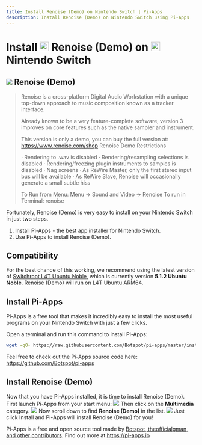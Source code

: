 ```yaml
---
title: Install Renoise (Demo) on Nintendo Switch | Pi-Apps
description: Install Renoise (Demo) on Nintendo Switch using Pi-Apps
---
```

<div class="simple-install-content content">

# Install <img src="/img/app-icons/Renoise (Demo)/icon-64.png" height=24> Renoise (Demo) on <img src=/img/other-icons/switch-icon.svg height=24> Nintendo Switch

## <img src="/img/app-icons/Renoise (Demo)/icon-64.png"> Renoise (Demo)
> Renoise is a cross-platform Digital Audio Workstation with a unique top-down approach to music composition known as a tracker interface.
> 
> Already known to be a very feature-complete software, version 3 improves on core features such as the native sampler and instrument. 
> 
> This version is only a demo, you can buy the full version at: https://www.renoise.com/shop
> Renoise Demo Restrictions
> 
>  · Rendering to .wav is disabled
>  · Rendering/resampling selections is disabled
>  · Rendering/freezing plugin instruments to samples is disabled
>  · Nag screens
>  · As ReWire Master, only the first stereo input bus will be available
>  · As ReWire Slave, Renoise will occasionally generate a small subtle hiss
> 
> 
> To Run from Menu: Menu -> Sound and Video -> Renoise
> To run in Terminal: renoise

Fortunately, Renoise (Demo) is very easy to install on your Nintendo Switch in just two steps.
1. Install Pi-Apps - the best app installer for Nintendo Switch.
2. Use Pi-Apps to install Renoise (Demo).
</div>
<div class="simple-install-content content">

## Compatibility
For the best chance of this working, we recommend using the latest version of [Switchroot L4T Ubuntu Noble](https://wiki.switchroot.org/wiki/linux/l4t-ubuntu-noble-installation-guide), which is currently version **5.1.2 Ubuntu Noble**.
Renoise (Demo) will run on L4T Ubuntu ARM64.
</div>
<div class="simple-install-content content">

## Install Pi-Apps

Pi-Apps is a free tool that makes it incredibly easy to install the most useful programs on your Nintendo Switch with just a few clicks.

Open a terminal and run this command to install Pi-Apps:
```bash
wget -qO- https://raw.githubusercontent.com/Botspot/pi-apps/master/install | bash
```
Feel free to check out the Pi-Apps source code here: https://github.com/Botspot/pi-apps
</div>
<div class="simple-install-content content">

## Install Renoise (Demo)

Now that you have Pi-Apps installed, it is time to install Renoise (Demo).
First launch Pi-Apps from your start menu:
<img src="/img/start-menu.png">
Then click on the <b>Multimedia</b> category.
<img src="/img/category-selections/Multimedia.png">
Now scroll down to find <b>Renoise (Demo)</b> in the list.
<img src="/img/app-icons/Renoise (Demo)/app-selection.png">
Just click Install and Pi-Apps will install Renoise (Demo) for you!
</div>
<div class="simple-install-content content">

Pi-Apps is a free and open source tool made by [Botspot, theofficialgman, and other contributors](/about/#contributors). Find out more at https://pi-apps.io
</div>
